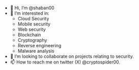 - 👋 Hi, I’m @shaban00
- 👀 I’m interested in:
    - Cloud Security
    - Mobile security
    - Web security
    - Blockchain 
    - Cryptography 
    - Reverse engineering
    - Malware analysis
- 💞️ I’m looking to collaborate on projects relating to security.
- 📫 How to reach me on twitter (X) @cryptospider00.

<!---
shaban00/shaban00 is a ✨ special ✨ repository because its `README.md` (this file) appears on your GitHub profile.
You can click the Preview link to take a look at your changes.
--->
